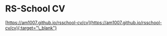 # RS-School CV

[https://am1007.github.io/rsschool-cv/cv](https://am1007.github.io/rsschool-cv/cv){:target="\_blank"}
